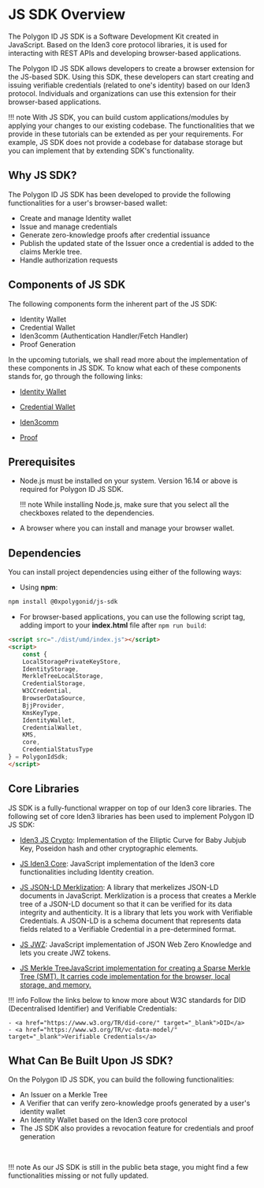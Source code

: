 # JS SDK Overview

The Polygon ID JS SDK is a Software Development Kit created in JavaScript. Based on the Iden3 core protocol libraries, it is used for interacting with REST APIs and developing browser-based applications.

The Polygon ID JS SDK allows developers to create a browser extension for the JS-based SDK. Using this SDK, these developers can start creating and issuing verifiable credentials (related to one's identity) based on our Iden3 protocol. Individuals and organizations can use this extension for their browser-based applications.

!!! note
    With JS SDK, you can build custom applications/modules by applying your changes to our existing codebase. The functionalities that we provide in these tutorials can be extended as per your requirements. For example, JS SDK does not provide a codebase for database storage but you can implement that by extending SDK's functionality.

## Why JS SDK?

The Polygon ID JS SDK has been developed to provide the following functionalities for a user's browser-based wallet:

- Create and manage Identity wallet
- Issue and manage credentials
- Generate zero-knowledge proofs after credential issuance
- Publish the updated state of the Issuer once a credential is added to the claims Merkle tree.
- Handle authorization requests

## Components of JS SDK

The following components form the inherent part of the JS SDK:

- Identity Wallet
- Credential Wallet
- Iden3comm (Authentication Handler/Fetch Handler)
- Proof Generation

In the upcoming tutorials, we shall read more about the implementation of these components in JS SDK. To know what each of these components stands for, go through the following links:

- [Identity Wallet](../wallet/wallet-sdk/polygonid-sdk/identity/overview.md)

- [Credential Wallet](../wallet/wallet-sdk/polygonid-sdk/credential/overview.md)

- [Iden3comm](../wallet/wallet-sdk/polygonid-sdk/iden3comm/overview.md)

- [Proof](../wallet/wallet-sdk/polygonid-sdk/proof/overview.md)

## Prerequisites

- Node.js must be installed on your system. Version 16.14 or above is required for Polygon ID JS SDK.

    !!! note
        While installing Node.js, make sure that you select all the checkboxes related to the dependencies.

- A browser where you can install and manage your browser wallet.

## Dependencies

You can install project dependencies using either of the following ways:

- Using **npm**:

```bash
npm install @0xpolygonid/js-sdk
```

- For browser-based applications, you can use the following script tag, adding import to your **index.html** file after `npm run build`:

```html
<script src="./dist/umd/index.js"></script>
<script>
    const {
    LocalStoragePrivateKeyStore,
    IdentityStorage,
    MerkleTreeLocalStorage,
    CredentialStorage,
    W3CCredential,
    BrowserDataSource,
    BjjProvider,
    KmsKeyType,
    IdentityWallet,
    CredentialWallet,
    KMS,
    core,
    CredentialStatusType
} = PolygonIdSdk;
</script>
```

## Core Libraries

JS SDK is a fully-functional wrapper on top of our Iden3 core libraries. The following set of core Iden3 libraries has been used to implement Polygon ID JS SDK:

- <a href="https://github.com/iden3/js-crypto" target="_blank">Iden3 JS Crypto</a>: Implementation of the Elliptic Curve for Baby Jubjub Key, Poseidon hash and other cryptographic elements.

- <a href="https://github.com/iden3/js-iden3-core" target="_blank">JS Iden3 Core</a>: JavaScript implementation of the Iden3 core functionalities including Identity creation.

- <a href="https://github.com/iden3/js-jsonld-merklization" target="_blank">JS JSON-LD Merklization</a>: A library that merkelizes JSON-LD documents in JavaScript. Merklization is a process that creates a Merkle tree of a JSON-LD document so that it can be verified for its data integrity and authenticity. It is a library that lets you work with Verifiable Credentials. A JSON-LD is a schema document that represents data fields related to a Verifiable Credential in a pre-determined format.

- <a href="https://github.com/iden3/js-jwz" target="_blank">JS JWZ</a>: JavaScript implementation of JSON Web Zero Knowledge and lets you create JWZ tokens.

- <a href="https://github.com/iden3/js-merkletree" target="_blank">JS Merkle TreeJavaScript implementation for creating a Sparse Merkle Tree (SMT). It carries code implementation for the browser, local storage, and memory.</a>

!!! info
    Follow the links below to know more about W3C standards for DID (Decentralised Identifier) and Verifiable Credentials:

    - <a href="https://www.w3.org/TR/did-core/" target="_blank">DID</a>
    - <a href="https://www.w3.org/TR/vc-data-model/" target="_blank">Verifiable Credentials</a>

## What Can Be Built Upon JS SDK?

On the Polygon ID JS SDK, you can build the following functionalities:

- An Issuer on a Merkle Tree
- A Verifier that can verify zero-knowledge proofs generated by a user's identity wallet
- An Identity Wallet based on the Iden3 core protocol
- The JS SDK also provides a revocation feature for credentials and proof generation

<br>

!!! note
    As our JS SDK is still in the public beta stage, you might find a few functionalities missing or not fully updated.
